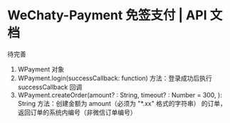 # WeChaty-Payment 免签支付 | API 文档

待完善

1. WPayment 对象
2. WPayment.login(successCallback: function) 方法：登录成功后执行 successCallback 回调
3. WPayment.createOrder(amount? : String, timeout? : Number = 300, ): String 方法：创建金额为 amount（必须为 "*.xx" 格式的字符串） 的订单，返回订单的系统内编号（非微信订单编号）